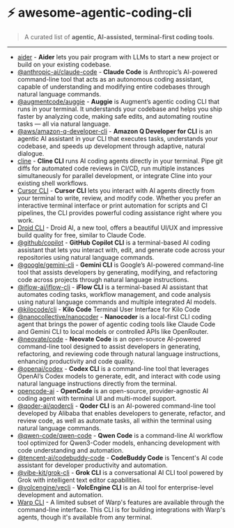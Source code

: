 # ⚡ awesome-agentic-coding-cli

> A curated list of **agentic, AI-assisted, terminal-first coding tools**.

---

- [aider](https://github.com/Aider-AI/aider) - **Aider** lets you pair program with LLMs to start a new project or build on your existing codebase.
- [@anthropic-ai/claude-code](https://github.com/anthropics/claude-code) - **Claude Code** is Anthropic’s AI-powered command-line tool that acts as an autonomous coding assistant, capable of understanding and modifying entire codebases through natural language commands.
- [@augmentcode/auggie](https://github.com/augmentcode/auggie) - **Auggie** is Augment’s agentic coding CLI that runs in your terminal. It understands your codebase and helps you ship faster by analyzing code, making safe edits, and automating routine tasks — all via natural language.
- [@aws/amazon-q-developer-cli](https://github.com/aws/amazon-q-developer-cli) - **Amazon Q Developer for CLI** is an agentic AI assistant in your CLI that executes tasks, understands your codebase, and speeds up development through adaptive, natural dialogue.
- [cline](https://github.com/cline/cline) - **Cline CLI** runs AI coding agents directly in your terminal. Pipe git diffs for automated code reviews in CI/CD, run multiple instances simultaneously for parallel development, or integrate Cline into your existing shell workflows.
- [Cursor CLI](https://cursor.com/cli) - **Cursor CLI** lets you interact with AI agents directly from your terminal to write, review, and modify code. Whether you prefer an interactive terminal interface or print automation for scripts and CI pipelines, the CLI provides powerful coding assistance right where you work.
- [Droid CLI](https://factory.ai/product/cli ) - Droid AI, a new tool, offers a beautiful UI/UX and impressive build quality for free, similar to Claude Code.
- [@github/copilot](https://github.com/github/copilot-cli) - **GitHub Copilot CLI** is a terminal-based AI coding assistant that lets you interact with, edit, and generate code across your repositories using natural language commands.
- [@google/gemini-cli](https://github.com/google-gemini/gemini-cli) - **Gemini CLI** is Google’s AI-powered command-line tool that assists developers by generating, modifying, and refactoring code across projects through natural language instructions.
- [@iflow-ai/iflow-cli](https://github.com/iflow-ai/iflow-cli) - **iFlow CLI** is a terminal-based AI assistant that automates coding tasks, workflow management, and code analysis using natural language commands and multiple integrated AI models.
- [@kilocode/cli](https://github.com/Kilo-Org/kilocode ) - **Kilo Code** Terminal User Interface for Kilo Code
- [@nanocollective/nanocoder](https://github.com/Nano-Collective/nanocoder) - **Nanocoder** is a local-first CLI coding agent that brings the power of agentic coding tools like Claude Code and Gemini CLI to local models or controlled APIs like OpenRouter.
- [@neovate/code](https://github.com/neovateai/neovate-code) - **Neovate Code** is an open-source AI-powered command-line tool designed to assist developers in generating, refactoring, and reviewing code through natural language instructions, enhancing productivity and code quality.
- [@openai/codex](https://github.com/openai/codex) - **Codex CLI** is a command-line tool that leverages OpenAI’s Codex models to generate, edit, and interact with code using natural language instructions directly from the terminal.
- [opencode-ai](https://github.com/sst/opencode) - **OpenCode** is an open-source, provider-agnostic AI coding agent with terminal UI and multi-model support.
- [@qoder-ai/qodercli](https://qoder.com/cli) - **Qoder CLI** is an AI-powered command-line tool developed by Alibaba that enables developers to generate, refactor, and review code, as well as automate tasks, all within the terminal using natural language commands.
- [@qwen-code/qwen-code](https://github.com/QwenLM/qwen-code) - **Qwen Code** is a command-line AI workflow tool optimized for Qwen3-Coder models, enhancing development with code understanding and automation.
- [@tencent-ai/codebuddy-code](https://cnb.cool/codebuddy/codebuddy-code) - **CodeBuddy Code** is Tencent's AI code assistant for developer productivity and automation.
- [@vibe-kit/grok-cli](https://github.com/superagent-ai/grok-cli) - **Grok CLI** is a conversational AI CLI tool powered by Grok with intelligent text editor capabilities.
- [@volcengine/vecli](https://github.com/volcengine/volcengine-cli) - **VolcEngine CLI** is an AI tool for enterprise-level development and automation.
- [Warp CLI](https://www.warp.dev/terminal) - A limited subset of Warp's features are available through the command-line interface. This CLI is for building integrations with Warp's agents, though it's available from any terminal.
